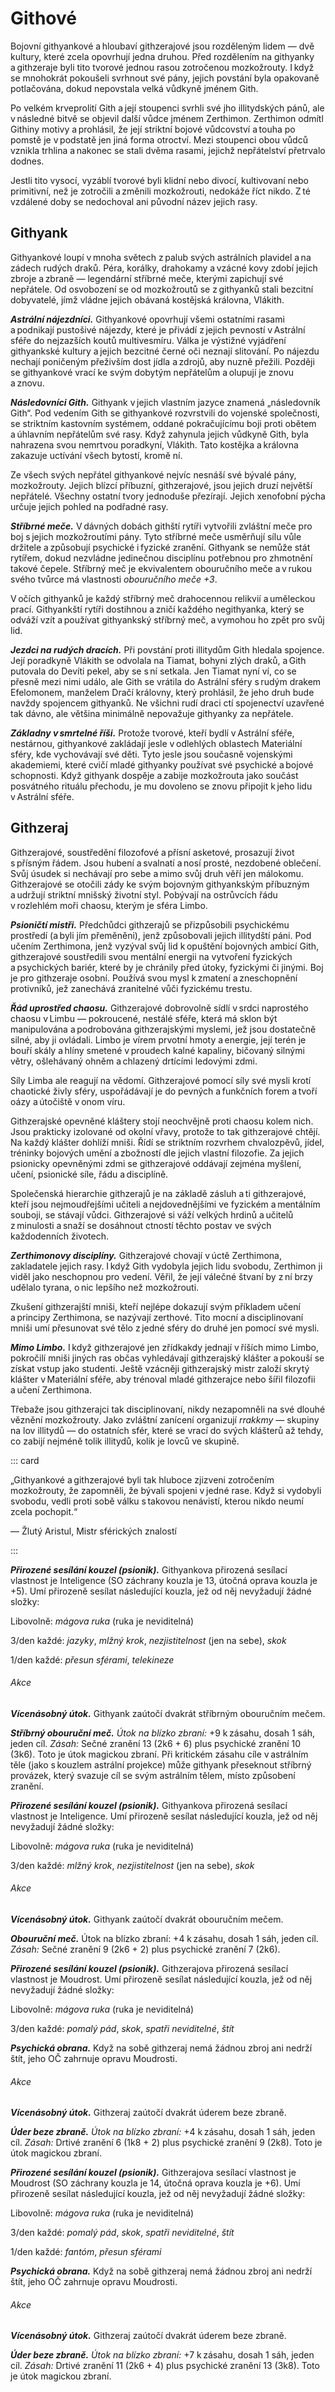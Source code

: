 # Githové
  
Bojovní githyankové a hloubaví githzerajové jsou rozděleným lidem — dvě kultury, které zcela opovrhují jedna druhou. Před rozdělením na githyanky a githzeraje byli tito tvorové jednou rasou zotročenou mozkožrouty. I když se mnohokrát pokoušeli svrhnout své pány, jejich povstání byla opakovaně potlačována, dokud nepovstala velká vůdkyně jménem Gith.
  
Po velkém krveprolití Gith a její stoupenci svrhli své jho illitydských pánů, ale v následné bitvě se objevil další vůdce jménem Zerthimon. Zerthimon odmítl Githiny motivy a prohlásil, že její striktní bojové vůdcovství a touha po pomstě je v podstatě jen jiná forma otroctví. Mezi stoupenci obou vůdců vznikla trhlina a nakonec se stali dvěma rasami, jejichž nepřátelství přetrvalo dodnes.
  
Jestli tito vysocí, vyzáblí tvorové byli klidní nebo divocí, kultivovaní nebo primitivní, než je zotročili a změnili mozkožrouti, nedokáže říct nikdo. Z té vzdálené doby se nedochoval ani původní název jejich rasy.
  
## Githyank
  
Githyankové loupí v mnoha světech z palub svých astrálních plavidel a na zádech rudých draků. Péra, korálky, drahokamy a vzácné kovy zdobí jejich zbroje a zbraně — legendární stříbrné meče, kterými zapichují své nepřátele. Od osvobození se od mozkožroutů se z githyanků stali bezcitní dobyvatelé, jímž vládne jejich obávaná kostějská královna, Vlákith.
  
***Astrální nájezdníci.*** Githyankové opovrhují všemi ostatními rasami a podnikají pustošivé nájezdy, které je přivádí z jejich pevností v Astrální sféře do nejzazších koutů multivesmíru. Válka je výstižné vyjádření githyankské kultury a jejich bezcitné černé oči neznají slitování. Po nájezdu nechají poničeným přeživším dost jídla a zdrojů, aby nuzně přežili. Později se githyankové vrací ke svým dobytým nepřátelům a olupují je znovu a znovu.
  
***Následovníci Gith.*** Githyank v jejich vlastním jazyce znamená „následovník Gith“. Pod vedením Gith se githyankové rozvrstvili do vojenské společnosti, se striktním kastovním systémem, oddané pokračujícímu boji proti obětem a úhlavním nepřátelům své rasy. Když zahynula jejich vůdkyně Gith, byla nahrazena svou nemrtvou poradkyní, Vlákith. Tato kostějka a královna zakazuje uctívání všech bytostí, kromě ní.
  
Ze všech svých nepřátel githyankové nejvíc nesnáší své bývalé pány, mozkožrouty. Jejich blízcí příbuzní, githzerajové, jsou jejich druzí největší nepřátelé. Všechny ostatní tvory jednoduše přezírají. Jejich xenofobní pýcha určuje jejich pohled na podřadné rasy.
  
***Stříbrné meče.*** V dávných dobách githští rytíři vytvořili zvláštní meče pro boj s jejich mozkožroutími pány. Tyto stříbrné meče usměrňují sílu vůle držitele a způsobují psychické i fyzické zranění. Githyank se nemůže stát rytířem, dokud nezvládne jedinečnou disciplínu potřebnou pro zhmotnění takové čepele. Stříbrný meč je ekvivalentem obouručního meče a v rukou svého tvůrce má vlastnosti *obouručního meče +3*.
  
V očích githyanků je každý stříbrný meč drahocennou relikvií a uměleckou prací. Githyankští rytíři dostihnou a zničí každého negithyanka, který se odváží vzít a používat githyankský stříbrný meč, a vymohou ho zpět pro svůj lid.
  
***Jezdci na rudých dracích.*** Při povstání proti illitydům Gith hledala spojence. Její poradkyně Vlákith se odvolala na Tiamat, bohyni zlých draků, a Gith putovala do Devíti pekel, aby se s ní setkala. Jen Tiamat nyní ví, co se přesně mezi nimi událo, ale Gith se vrátila do Astrální sféry s rudým drakem Efelomonem, manželem Dračí královny, který prohlásil, že jeho druh bude navždy spojencem githyanků. Ne všichni rudí draci ctí spojenectví uzavřené tak dávno, ale většina minimálně nepovažuje githyanky za nepřátele.
  
***Základny v smrtelné říši.*** Protože tvorové, kteří bydlí v Astrální sféře, nestárnou, githyankové zakládají jesle v odlehlých oblastech Materiální sféry, kde vychovávají své děti. Tyto jesle jsou současně vojenskými akademiemi, které cvičí mladé githyanky používat své psychické a bojové schopnosti. Když githyank dospěje a zabije mozkožrouta jako součást posvátného rituálu přechodu, je mu dovoleno se znovu připojit k jeho lidu v Astrální sféře.
  
## Githzeraj
  
Githzerajové, soustředění filozofové a přísní asketové, prosazují život s přísným řádem. Jsou hubení a svalnatí a nosí prosté, nezdobené oblečení. Svůj úsudek si nechávají pro sebe a mimo svůj druh věří jen málokomu. Githzerajové se otočili zády ke svým bojovným githyankským příbuzným a udržují striktní mnišský životní styl. Pobývají na ostrůvcích řádu v rozlehlém moři chaosu, kterým je sféra Limbo.
  
***Psioničtí mistři.*** Předchůdci githzerajů se přizpůsobili psychickému prostředí (a byli jím přeměněni), jenž způsobovali jejich illitydští páni. Pod učením Zerthimona, jenž vyzýval svůj lid k opuštění bojovných ambicí Gith, githzerajové soustředili svou mentální energii na vytvoření fyzických a psychických bariér, které by je chránily před útoky, fyzickými či jinými. Boj je pro githzeraje osobní. Používá svou mysl k zmatení a zneschopnění protivníků, jež zanechává zranitelné vůči fyzickému trestu.
  
***Řád uprostřed chaosu.*** Githzerajové dobrovolně sídlí v srdci naprostého chaosu v Limbu — pokroucené, nestálé sféře, která má sklon být manipulována a podrobována githzerajskými myslemi, jež jsou dostatečně silné, aby ji ovládali. Limbo je vírem prvotní hmoty a energie, její terén je bouří skály a hlíny smetené v proudech kalné kapaliny, bičovaný silnými větry, ošlehávaný ohněm a chlazený drtícími ledovými zdmi.
  
Síly Limba ale reagují na vědomí. Githzerajové pomocí síly své mysli krotí chaotické živly sféry, uspořádávají je do pevných a funkčních forem a tvoří oázy a útočiště v onom víru.
  
Githzerajské opevněné kláštery stojí neochvějně proti chaosu kolem nich. Jsou prakticky izolované od okolní vřavy, protože to tak githzerajové chtějí. Na každý klášter dohlíží mniši. Řídí se striktním rozvrhem chvalozpěvů, jídel, tréninky bojových umění a zbožností dle jejich vlastní filozofie. Za jejich psionicky opevněnými zdmi se githzerajové oddávají zejména myšlení, učení, psionické síle, řádu a disciplíně.
  
Společenská hierarchie githzerajů je na základě zásluh a ti githzerajové, kteří jsou nejmoudřejšími učiteli a nejdovednějšími ve fyzickém a mentálním souboji, se stávají vůdci. Githzerajové si váží velkých hrdinů a učitelů z minulosti a snaží se dosáhnout ctností těchto postav ve svých každodenních životech.
  
***Zerthimonovy disciplíny.*** Githzerajové chovají v úctě Zerthimona, zakladatele jejich rasy. I když Gith vydobyla jejich lidu svobodu, Zerthimon ji viděl jako neschopnou pro vedení. Věřil, že její válečné štvaní by z ní brzy udělalo tyrana, o nic lepšího než mozkožrouti.
  
Zkušení githzerajští mniši, kteří nejlépe dokazují svým příkladem učení a principy Zerthimona, se nazývají zerthové. Tito mocní a disciplinovaní mniši umí přesunovat své tělo z jedné sféry do druhé jen pomocí své mysli.
  
***Mimo Limbo.*** I když githzerajové jen zřídkakdy jednají v říších mimo Limbo, pokročilí mniši jiných ras občas vyhledávají githzerajský klášter a pokouší se získat vstup jako studenti. Ještě vzácněji githzerajský mistr založí skrytý klášter v Materiální sféře, aby trénoval mladé githzerajce nebo šířil filozofii a učení Zerthimona.
  
Třebaže jsou githzerajci tak disciplinovaní, nikdy nezapomněli na své dlouhé věznění mozkožrouty. Jako zvláštní zanícení organizují *rrakkmy* — skupiny na lov illitydů — do ostatních sfér, které se vrací do svých klášterů až tehdy, co zabijí nejméně tolik illitydů, kolik je lovců ve skupině.

::: card

„Githyankové a githzerajové byli tak hluboce zjizveni zotročením mozkožrouty, že zapomněli, že bývali spojeni v jedné rase. Když si vydobyli svobodu, vedli proti sobě válku s takovou nenávistí, kterou nikdo neumí zcela pochopit.“
  
— Žlutý Aristul, Mistr sférických znalostí

:::
  
<Monster 
    title="Githyankský rytíř"
    subtitle="Střední humanoid (gith), zákonně zlý"
    armor-class="18 (plátová zbroj)"
    hit-points="91 (14k8 + 28)"
    speed="6 sáhů"
    str="16 (+3)"
    dex="14 (+2)"
    con="15 (+2)"
    int="14 (+2)"
    wis="14 (+2)"
    cha="15 (+2)"
    saving-throws="Odl +5, Int +5, Mdr +5"
    senses="pasivní Vnímání 12"
    languages="githština"
    challenge="8 (3 900 ZK)"
    >   
  
***Přirozené sesílání kouzel (psionik).*** Githyankova přirozená sesílací vlastnost je Inteligence (SO záchrany kouzla je 13, útočná oprava kouzla je +5). Umí přirozeně sesílat následující kouzla, jež od něj nevyžadují žádné složky:
  
Libovolně: *mágova ruka* (ruka je neviditelná)
  
3/den každé: *jazyky*, *mlžný krok*, *nezjistitelnost* (jen na sebe), *skok*
  
1/den každé: *přesun sférami*, *telekineze*
  
###### Akce
  
***Vícenásobný útok.*** Githyank zaútočí dvakrát stříbrným obouručním mečem.
  
***Stříbrný obouruční meč.*** *Útok na blízko zbraní:* +9 k zásahu, dosah 1 sáh, jeden cíl. *Zásah:* Sečné zranění 13 (2k6 + 6) plus psychické zranění 10 (3k6). Toto je útok magickou zbraní. Při kritickém zásahu cíle v astrálním těle (jako s kouzlem astrální projekce) může githyank přeseknout stříbrný provázek, který svazuje cíl se svým astrálním tělem, místo způsobení zranění.

</Monster>  
  
<Monster 
    title="Githyankský válečník"
    subtitle="Střední humanoid (gith), zákonně zlý"
    armor-class="17 (poloplátová zbroj)"
    hit-points="49 (9k8 + 9)"
    speed="6 sáhů"
    str="15 (+2)"
    dex="14 (+2)"
    con="12 (+1)"
    int="13 (+1)"
    wis="13 (+1)"
    cha="10 (+0)"
    saving-throws="Odl +3, Int +3, Mdr +3"
    senses="pasivní Vnímání 11"
    languages="githština"
    challenge="3 (700 ZK)"
    >   
  
***Přirozené sesílání kouzel (psionik).*** Githyankova přirozená sesílací vlastnost je Inteligence. Umí přirozeně sesílat následující kouzla, jež od něj nevyžadují žádné složky:
  
Libovolně: *mágova ruka* (ruka je neviditelná)
  
3/den každé: *mlžný krok*, *nezjistitelnost* (jen na sebe), *skok*
  
###### Akce
  
***Vícenásobný útok.*** Githyank zaútočí dvakrát obouručním mečem.
  
***Obouruční meč.*** Útok na blízko zbraní: +4 k zásahu, dosah 1 sáh, jeden cíl. *Zásah:* Sečné zranění 9 (2k6 + 2) plus psychické zranění 7 (2k6).

</Monster>  

<Monster 
    title="Githzerajský mnich"
    subtitle="Střední humanoid (gith), zákonně neutrální"
    armor-class="14"
    hit-points="38 (7k8 + 7)"
    speed="6 sáhů"
    str="12 (+1)"
    dex="15 (+2)"
    con="12 (+1)"
    int="13 (+1)"
    wis="14 (+2)"
    cha="10 (+0)"
    saving-throws="Sil +3, Obr +3, Int +3, Mdr +4"
    skills="Vhled +4, Vnímání +4"
    senses="pasivní Vnímání 14"
    languages="githština"
    challenge="2 (450 ZK)"
    >
  
***Přirozené sesílání kouzel (psionik).*** Githzerajova přirozená sesílací vlastnost je Moudrost. Umí přirozeně sesílat následující kouzla, jež od něj nevyžadují žádné složky:
  
Libovolně: *mágova ruka* (ruka je neviditelná)
  
3/den každé: *pomalý pád*, *skok*, *spatři neviditelné*, *štít*
  
***Psychická obrana.*** Když na sobě githzeraj nemá žádnou zbroj ani nedrží štít, jeho OČ zahrnuje opravu Moudrosti.
  
###### Akce
  
***Vícenásobný útok.*** Githzeraj zaútočí dvakrát úderem beze zbraně.
  
***Úder beze zbraně.*** *Útok na blízko zbraní:* +4 k zásahu, dosah 1 sáh, jeden cíl. *Zásah:* Drtivé zranění 6 (1k8 + 2) plus psychické zranění 9 (2k8). Toto je útok magickou zbraní.

</Monster>  
  
<Monster 
    title="Githzerajský zerth"
    subtitle="Střední humanoid (gith), zákonně neutrální"
    armor-class="17"
    hit-points="84 (13k8 + 26)"
    speed="6 sáhů"
    str="13 (+1)"
    dex="18 (+4)"
    con="15 (+2)"
    int="16 (+3)"
    wis="17 (+3)"
    cha="12 (+1)"
    saving-throws="Sil +4, Obr +7, Int +6, Mdr +6"
    skills="Mystika +6, Vhled +4, Vnímání +6"
    senses="pasivní Vnímání 16"
    languages="githština"
    challenge="6 (2 300 ZK)"
    >  
  
***Přirozené sesílání kouzel (psionik).*** Githzerajova sesílací vlastnost je Moudrost (SO záchrany kouzla je 14, útočná oprava kouzla je +6). Umí přirozeně sesílat následující kouzla, jež od něj nevyžadují žádné složky:
  
Libovolně: *mágova ruka* (ruka je neviditelná)
  
3/den každé: *pomalý pád*, *skok*, *spatři neviditelné*, *štít*
  
1/den každé: *fantóm*, *přesun sférami*
  
***Psychická obrana.*** Když na sobě githzeraj nemá žádnou zbroj ani nedrží štít, jeho OČ zahrnuje opravu Moudrosti.
  
###### Akce
  
***Vícenásobný útok.*** Githzeraj zaútočí dvakrát úderem beze zbraně.
  
***Úder beze zbraně.*** *Útok na blízko zbraní:* +7 k zásahu, dosah 1 sáh, jeden cíl. *Zásah:* Drtivé zranění 11 (2k6 + 4) plus psychické zranění 13 (3k8). Toto je útok magickou zbraní.

</Monster>  
